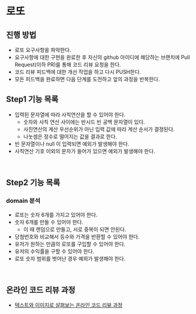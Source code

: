 # 로또
## 진행 방법
* 로또 요구사항을 파악한다.
* 요구사항에 대한 구현을 완료한 후 자신의 github 아이디에 해당하는 브랜치에 Pull Request(이하 PR)를 통해 코드 리뷰 요청을 한다.
* 코드 리뷰 피드백에 대한 개선 작업을 하고 다시 PUSH한다.
* 모든 피드백을 완료하면 다음 단계를 도전하고 앞의 과정을 반복한다.

## Step1 기능 목록

- 입력된 문자열에 따라 사칙연산을 할 수 있어야 한다.
  - 숫자와 사칙 연산 사이에는 반시드 빈 공백 문자열이 있다.
  - 사친연산의 계산 우선순위가 아닌 입력 값에 따라 계산 순서가 결졍된다.
  - 나눗셈은 정수로 떨어지는 값을 결과로 한다.
- 빈 문자열이나 null 이 입력되면 예외가 발생해야 한다.
- 사칙연산 기호 이외의 문자가 들어가 있으면 예외가 발생해야 한다.

<br>

## Step2 기능 목록

### domain 분석

- 로또는 숫자 6개를 가지고 있어야 한다.
- 숫자 6개를 만들 수 있어야 한다.
  - 이 때 랜덤으로 만들고, 서로 중복이 되면 안된다.
- 당첨번호와 비교해서 등수와 가격을 반환할 수 있어야 한다.
- 유저가 원하는 만큼의 로또를 구입할 수 있어야 한다.
- 유저의 수익률을 구할 수 있어야 한다.
- 로또 숫자 범위를 벗어난 경우 예외가 발생해야 한다.

<br>

## 온라인 코드 리뷰 과정
* [텍스트와 이미지로 살펴보는 온라인 코드 리뷰 과정](https://github.com/next-step/nextstep-docs/tree/master/codereview)